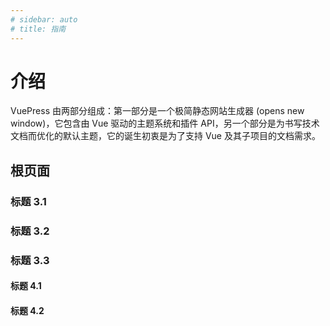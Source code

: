 ```yaml
---
# sidebar: auto
# title: 指南
---
```


# 介绍
VuePress 由两部分组成：第一部分是一个极简静态网站生成器 (opens new window)，它包含由 Vue 驱动的主题系统和插件 API，另一个部分是为书写技术文档而优化的默认主题，它的诞生初衷是为了支持 Vue 及其子项目的文档需求。

## 根页面
### 标题 3.1

### 标题 3.2

### 标题 3.3

#### 标题 4.1
<Vssue/>

#### 标题 4.2

